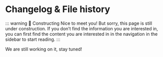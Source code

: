# Changelog & File history <Badge type="danger" text="Alpha" />

::: warning 🚧 Constructing
Nice to meet you! But sorry, this page is still under construction. If you don’t find the information you are interested in, you can first find the content you are interested in in the navigation in the sidebar to start reading.
:::

We are still working on it, stay tuned!
